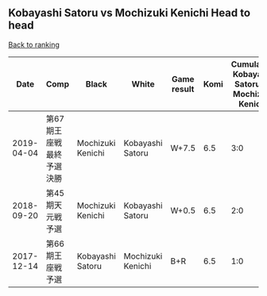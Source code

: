 ## Kobayashi Satoru vs Mochizuki Kenichi Head to head

[Back to ranking](../../index.md)




| **Date** | **Comp** | **Black** | **White** | **Game result** | **Komi** | **Cumulative Kobayashi Satoru vs Mochizuki Kenichi** | **Kobayashi Satoru streak** | **Mochizuki Kenichi streak** | 
| --- | --- | --- | --- | --- | --- | --- | --- | --- |
| 2019-04-04 | 第67期王座戦最終予選決勝 | Mochizuki Kenichi | Kobayashi Satoru | W+7.5 | 6.5 | 3:0 | 3 | 0 | 
| 2018-09-20 | 第45期天元戦予選 | Mochizuki Kenichi | Kobayashi Satoru | W+0.5 | 6.5 | 2:0 | 2 | 0 | 
| 2017-12-14 | 第66期王座戦予選 | Kobayashi Satoru | Mochizuki Kenichi | B+R | 6.5 | 1:0 | 1 | 0 |




